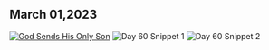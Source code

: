 ## March 01,2023

[![God Sends His Only Son](https://raw.githubusercontent.com/linusjf/CIAY/main/March/jpgs/Day060.jpg)](https://youtu.be/B3-fr7SrRxc "God Sends His Only Son")
![Day 60 Snippet 1](https://raw.githubusercontent.com/linusjf/CIAY/main/March/jpgs/Day60Snippet1.jpg)
![Day 60 Snippet 2](https://raw.githubusercontent.com/linusjf/CIAY/main/March/jpgs/Day60Snippet2.jpg)
